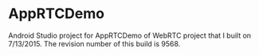 # AppRTCDemo

Android Studio project for AppRTCDemo of WebRTC project that I built on 7/13/2015. The revision number of this build is 9568.
